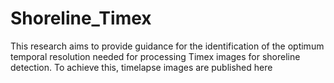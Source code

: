 # Shoreline_Timex
This research aims to provide guidance for the identification of the optimum temporal resolution needed for processing Timex images for shoreline detection. To achieve this, timelapse images are published here
